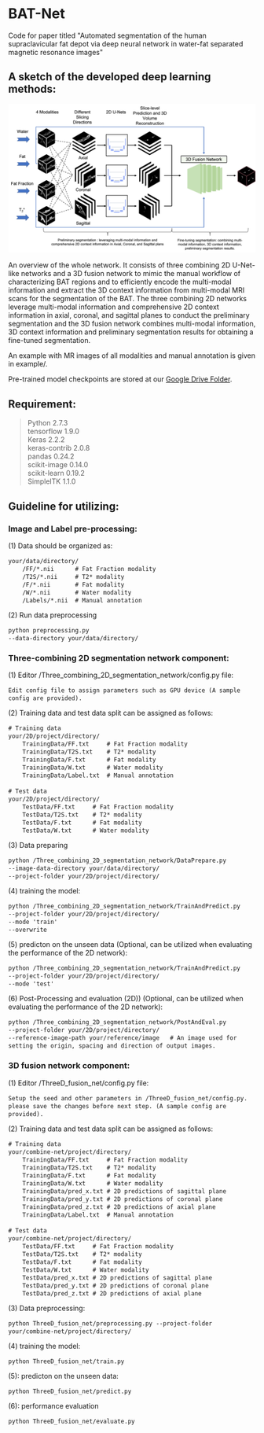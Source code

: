 # BAT-Net
Code for paper titled "Automated segmentation of the human supraclavicular fat depot via deep neural network in water-fat separated magnetic resonance images" 

## A sketch of the developed deep learning methods:

![Figure 1](./figures/Figrue_1_WholePipeline.jpg)

An overview of the whole network. It consists of three combining 2D U-Net-like networks and a 3D fusion network to mimic the manual workflow of characterizing BAT regions and to efficiently encode the multi-modal information and extract the 3D context information from multi-modal MRI scans for the segmentation of the BAT. The three combining 2D networks leverage multi-modal information and comprehensive 2D context information in axial, coronal, and sagittal planes to conduct the preliminary segmentation and the 3D fusion network combines multi-modal information, 3D context information and preliminary segmentation results for obtaining a fine-tuned segmentation.

An example with MR images of all modalities and manual annotation is given in example/.

Pre-trained model checkpoints are stored at our [Google Drive Folder](https://drive.google.com/drive/folders/1-myy3VFzUGUEjBje50m_Pu2beqZlhM8g?usp=sharing).

## Requirement:
  > Python 2.7.3  
  > tensorflow 1.9.0  
  > Keras 2.2.2  
  > keras-contrib 2.0.8  
  > pandas 0.24.2  
  > scikit-image 0.14.0  
  > scikit-learn 0.19.2  
  > SimpleITK 1.1.0  


## Guideline for utilizing:

### Image and Label pre-processing:

(1) Data should be organized as:
    
    your/data/directory/ 
        /FF/*.nii      # Fat Fraction modality 
        /T2S/*.nii     # T2* modality
        /F/*.nii       # Fat modality
        /W/*.nii       # Water modality
        /Labels/*.nii  # Manual annotation
(2) Run data preprocessing    

    python preprocessing.py 
    --data-directory your/data/directory/
    
       
        
### Three-combining 2D segmentation network component:


(1) Editor /Three_combining_2D_segmentation_network/config.py file:

    Edit config file to assign parameters such as GPU device (A sample config are provided).

        
(2) Training data and test data split can be assigned as follows:
    
    # Training data
    your/2D/project/directory/   
        TrainingData/FF.txt     # Fat Fraction modality  
        TrainingData/T2S.txt    # T2* modality
        TrainingData/F.txt      # Fat modality  
        TrainingData/W.txt      # Water modality 
        TrainingData/Label.txt  # Manual annotation

    # Test data
    your/2D/project/directory/
        TestData/FF.txt     # Fat Fraction modality  
        TestData/T2S.txt    # T2* modality
        TestData/F.txt      # Fat modality  
        TestData/W.txt      # Water modality
       

(3) Data preparing    

    python /Three_combining_2D_segmentation_network/DataPrepare.py 
    --image-data-directory your/data/directory/
    --project-folder your/2D/project/directory/

(4) training the model:
    
    python /Three_combining_2D_segmentation_network/TrainAndPredict.py 
    --project-folder your/2D/project/directory/ 
    --mode 'train' 
    --overwrite

(5) predicton on the unseen data (Optional, can be utilized when evaluating the performance of the 2D network):
    
    python /Three_combining_2D_segmentation_network/TrainAndPredict.py 
    --project-folder your/2D/project/directory/ 
    --mode 'test' 

(6) Post-Processing and evaluation (2D)) (Optional, can be utilized when evaluating the performance of the 2D network):

    python /Three_combining_2D_segmentation_network/PostAndEval.py
    --project-folder your/2D/project/directory/
    --reference-image-path your/reference/image   # An image used for setting the origin, spacing and direction of output images.


### 3D fusion network component:

(1) Editor /ThreeD_fusion_net/config.py file:

    Setup the seed and other parameters in /ThreeD_fusion_net/config.py. please save the changes before next step. (A sample config are provided).
    
(2) Training data and test data split can be assigned as follows:
    
    # Training data
    your/combine-net/project/directory/   
        TrainingData/FF.txt     # Fat Fraction modality  
        TrainingData/T2S.txt    # T2* modality
        TrainingData/F.txt      # Fat modality  
        TrainingData/W.txt      # Water modality
        TrainingData/pred_x.txt # 2D predictions of sagittal plane
        TrainingData/pred_y.txt # 2D predictions of coronal plane
        TrainingData/pred_z.txt # 2D predictions of axial plane
        TrainingData/Label.txt  # Manual annotation

    # Test data
    your/combine-net/project/directory/
        TestData/FF.txt     # Fat Fraction modality  
        TestData/T2S.txt    # T2* modality
        TestData/F.txt      # Fat modality  
        TestData/W.txt      # Water modality
        TestData/pred_x.txt # 2D predictions of sagittal plane
        TestData/pred_y.txt # 2D predictions of coronal plane
        TestData/pred_z.txt # 2D predictions of axial plane

(3) Data preprocessing:  
    
    python ThreeD_fusion_net/preprocessing.py --project-folder your/combine-net/project/directory/
    
(4) training the model: 
    
    python ThreeD_fusion_net/train.py

(5): predicton on the unseen data:
    
    python ThreeD_fusion_net/predict.py
    
(6): performance evaluation
    
    python ThreeD_fusion_net/evaluate.py
